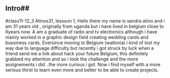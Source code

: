 ## Intro##
#class11-12_3
Atinos31, 
lessson 1, 
Hello there
my name is sandra atino and i am 31 years old , originally from uganda but i have lived in belgium close to 6years now.
A am a graduate of radio and tv electronics although i have mainly worked in a graphic design field creating wedding cards and bussiness cards.
Eversince moving to Belgium (wallonia) i kind of lost my way due to language difficulty but recently i got struck by luck when a friend  send me a link about hack your future Belgium, this definitely grabbed my attention and so i took the challenge and the more assignements i did ..the more curious i got.
Now i find myself with a more serious thirst to learn even more and better to be able to create projects.
